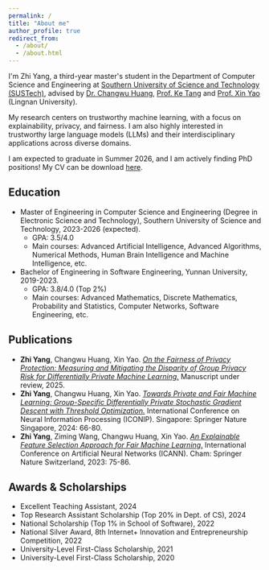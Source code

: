 ```yaml
---
permalink: /
title: "About me"
author_profile: true
redirect_from: 
  - /about/
  - /about.html
---
```

I'm Zhi Yang, a third-year master's student in the Department of Computer Science and Engineering at [Southern University of Science and Technology (SUSTech)](https://www.sustech.edu.cn/), advised by [Dr. Changwu Huang](https://changwuhuang.github.io/), [Prof. Ke Tang](https://www.sustech.edu.cn/en/faculties/tangke.html) and [Prof. Xin Yao](https://scholar.google.co.uk/citations?user=UUtYPl4AAAAJ&hl=en) (Lingnan University).

My research centers on trustworthy machine learning, with a focus on explainability, privacy, and fairness. I am also highly interested in trustworthy large language models (LLMs) and their interdisciplinary applications across diverse domains.

I am expected to graduate in Summer 2026, and I am actively finding PhD positions! My CV can be download [here](http://ruayz.github.io/files/CV.pdf).

Education
------
- Master of Engineering in Computer Science and Engineering (Degree in Electronic Science and Technology), Southern University of Science and Technology, 2023-2026 (expected).
  - GPA: 3.5/4.0
  - Main courses: Advanced Artificial Intelligence, Advanced Algorithms, Numerical Methods, Human Brain Intelligence and Machine Intelligence, etc.
- Bachelor of Engineering in Software Engineering, Yunnan University, 2019-2023.
  - GPA: 3.8/4.0 (Top 2%)
  - Main courses: Advanced Mathematics, Discrete Mathematics, Probability and Statistics, Computer Networks, Software Engineering, etc.

Publications
------
- **Zhi Yang**, Changwu Huang, Xin Yao. [*On the Fairness of Privacy Protection: Measuring and Mitigating the Disparity of Group Privacy Risk for Differentially Private Machine Learning.*](https://ruayz.github.io/files/paper_arxiv.pdf) Manuscript under review, 2025.
- **Zhi Yang**, Changwu Huang, Xin Yao. [*Towards Private and Fair Machine Learning: Group-Specific Differentially Private Stochastic Gradient Descent with Threshold Optimization.*](https://ruayz.github.io/files/paper_iconip.pdf) International Conference on Neural Information Processing (ICONIP). Singapore: Springer Nature Singapore, 2024: 66-80.
- **Zhi Yang**, Ziming Wang, Changwu Huang, Xin Yao. [*An Explainable Feature Selection Approach for Fair Machine Learning.*](https://ruayz.github.io/files/paper_icann.pdf) International Conference on Artificial Neural Networks (ICANN). Cham: Springer Nature Switzerland, 2023: 75-86.

Awards & Scholarships
------
- Excellent Teaching Assistant, 2024
- Top Research Assistant Scholarship (Top 20% in Dept. of CS), 2024
- National Scholarship (Top 1% in School of Software), 2022
- National Silver Award, 8th Internet+ Innovation and Entrepreneurship Competition, 2022
- University-Level First-Class Scholarship, 2021
- University-Level First-Class Scholarship, 2020
